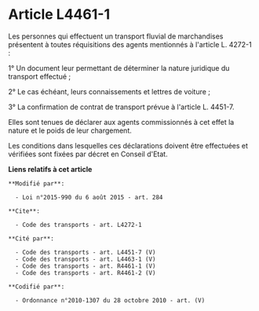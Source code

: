 # Article L4461-1

Les personnes qui effectuent un transport fluvial de marchandises présentent à toutes réquisitions des agents mentionnés à
l'article L. 4272-1 : 

1° Un document leur permettant de déterminer la nature juridique du transport effectué ; 

2° Le cas échéant, leurs connaissements et lettres de voiture ; 

3° La confirmation de contrat de transport prévue à l'article L. 4451-7. 

Elles sont tenues de déclarer aux agents commissionnés à cet effet la nature et le poids de leur chargement. 

Les conditions dans lesquelles ces déclarations doivent être effectuées et vérifiées sont fixées par décret en Conseil
d'Etat.

**Liens relatifs à cet article**

	**Modifié par**:

	  - Loi n°2015-990 du 6 août 2015 - art. 284

	**Cite**:

	  - Code des transports - art. L4272-1

	**Cité par**:

	  - Code des transports - art. L4451-7 (V)
	  - Code des transports - art. L4463-1 (V)
	  - Code des transports - art. R4461-1 (V)
	  - Code des transports - art. R4461-2 (V)

	**Codifié par**:

	  - Ordonnance n°2010-1307 du 28 octobre 2010 - art. (V)
